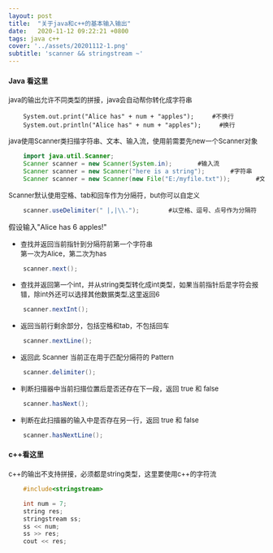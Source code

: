 ```yaml
---
layout: post
title:  "关于java和c++的基本输入输出"
date:   2020-11-12 09:22:21 +0800
tags: java c++
cover: '../assets/20201112-1.png'
subtitle: 'scanner && stringstream ~'
---
```


#### Java 看这里

<font size=2>java的输出允许不同类型的拼接，java会自动帮你转化成字符串</font>

```SHELL
    System.out.print("Alice has" + num + "apples");     #不换行
    System.out.println("Alice has" + num + "apples");     #换行
```

<font size=2>java使用Scanner类扫描字符串、文本、输入流，使用前需要先new一个Scanner对象</font>
  
```JAVA
    import java.util.Scanner;
    Scanner scanner = new Scanner(System.in);       #输入流
    Scanner scanner = new Scanner("here is a string");       #字符串
    Scanner scanner = new Scanner(new File("E:/myfile.txt"));       #文件
```

<font size=2>Scanner默认使用空格、tab和回车作为分隔符，but你可以自定义</font>

```JAVA
    scanner.useDelimiter(" |,|\\.");        #以空格、逗号、点号作为分隔符
```

假设输入"Alice has 6 apples!"

- <font size=2>查找并返回当前指针到分隔符前第一个字符串<br>第一次为Alice，第二次为has</font>
  
```JAVA
    scanner.next();
```

- <font size=2>查找并返回第一个int，并从string类型转化成int类型，如果当前指针后是字符会报错，除int外还可以选择其他数据类型,这里返回6</font>
  
```JAVA
    scanner.nextInt();
```

- <font size=2>返回当前行剩余部分，包括空格和tab，不包括回车</font>

```JAVA
    scanner.nextLine();
```

- <font size=2>返回此 Scanner 当前正在用于匹配分隔符的 Pattern</font>

```JAVA
    scanner.delimiter();
```

- <font size=2>判断扫描器中当前扫描位置后是否还存在下一段，返回 true 和 false</font>

```JAVA
    scanner.hasNext();
```

- <font size=2>判断在此扫描器的输入中是否存在另一行，返回 true 和 false</font>

```JAVA
    scanner.hasNextLine();
```

#### c++看这里

<font size=2>c++的输出不支持拼接，必须都是string类型，这里要使用c++的字符流</font>

```C++
    #include<stringstream>

    int num = 7;
    string res;
    stringstream ss;
    ss << num;
    ss >> res;
    cout << res;
```
